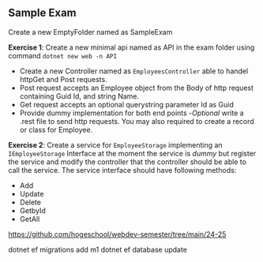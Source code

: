 ## Sample Exam

Create a new EmptyFolder named as SampleExam

**Exercise 1**: Create a new minimal api named as API in the exam folder using command `dotnet new web -n API`
- Create a new Controller named as `EmployeesController` able to handel httpGet and Post requests. 
- Post request accepts an Employee object from the Body of http request containing Guid Id, and string Name.
- Get request accepts an optional querystring parameter Id as Guid
- Provide dummy implementation for both end points
-*Optional* write a .rest file to send http requests. You may also required to create a record or class for Employee.

**Exercise 2**: Create a service for `EmployeeStorage` implementing an `IEmployeeStorage` Interface  at the moment the service is *dummy* but register the service and modify the controller that the controller should be able to call the service. 
The service interface should have following methods:
- Add
- Update
- Delete
- GetbyId
- GetAll

https://github.com/hogeschool/webdev-semester/tree/main/24-25


dotnet ef migrations add m1
dotnet ef database update


